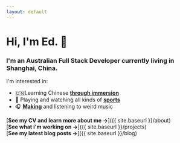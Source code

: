```yaml
---
layout: default 
---
```


# Hi, I'm Ed. 👋
### I'm an Australian Full Stack Developer currently living in Shanghai, China. 

I'm interested in:
- 🇨🇳Learning Chinese [**through immersion**](https://refold.la/explained#philosophySection) 
- 🏉  Playing and watching all kinds of [**sports**](https://en.wikipedia.org/wiki/Australian_rules_football)
- 🎧  [**Making**](https://soundcloud.com/ramcee) and listening to weird music

[**See my CV and learn more about me →**]({{ site.baseurl }}/about) </br>
[**See what i'm working on →**]({{ site.baseurl }}/projects) </br>
[**See my latest blog posts →**]({{ site.baseurl }}/blog) </br>
